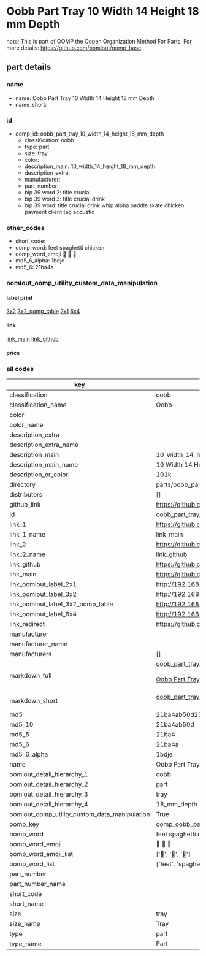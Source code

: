 # Oobb Part Tray 10 Width 14 Height 18 mm Depth  

note: This is part of OOMP the Oopen Organization Method For Parts. For more details: https://github.com/oomlout/oomp_base

##  part details
  







### name
* name: Oobb Part Tray 10 Width 14 Height 18 mm Depth
* name_short: 
### id
* oomp_id: oobb_part_tray_10_width_14_height_18_mm_depth
  * classification: oobb
  * type: part
  * size: tray
  * color: 
  * description_main: 10_width_14_height_18_mm_depth
  * description_extra: 
  * manufacturer: 
  * part_number: 
  * bip 39 word 2: title crucial
  * bip 39 word 3: title crucial drink
  * bip 39 word: title crucial drink whip alpha paddle skate chicken payment client tag acoustic

### other_codes
* short_code: 
* oomp_word: feet spaghetti chicken
* oomp_word_emoji :feet: :spaghetti: :chicken:
* md5_6_alpha: 1bdje
* md5_6: 21ba4a






### oomlout_oomp_utility_custom_data_manipulation
#### label print
[3x2](http://192.168.1.245:1112/?label=oomp%201bdje)
[3x2_oomp_table](http://192.168.1.108:1112/?label=oomp%201bdje)
[2x1](http://192.168.1.242:1112/?label=oomp%201bdje)
[6x4](http://192.168.1.55:1112/?label=oomp%201bdje)    

#### link

[link_main](https://github.com/oomlout/oomlout_oomp_version_1_messy/tree/main/parts/oobb_part_tray_10_width_14_height_18_mm_depth) [link_github](https://github.com/oomlout/oomlout_oomp_version_1_messy/tree/main/parts/oobb_part_tray_10_width_14_height_18_mm_depth)                             

#### price







### all codes 
| key | value |  
| --- | --- |  
| classification | oobb |  
| classification_name | Oobb |  
| color |  |  
| color_name |  |  
| description_extra |  |  
| description_extra_name |  |  
| description_main | 10_width_14_height_18_mm_depth |  
| description_main_name | 10 Width 14 Height 18 mm Depth |  
| description_or_color | 101k |  
| directory | parts/oobb_part_tray_10_width_14_height_18_mm_depth |  
| distributors | [] |  
| github_link | https://github.com/oomlout/oomlout_oomp_part_src/tree/main/parts/oobb_part_tray_10_width_14_height_18_mm_depth |  
| id | oobb_part_tray_10_width_14_height_18_mm_depth |  
| link_1 | https://github.com/oomlout/oomlout_oomp_version_1_messy/tree/main/parts/oobb_part_tray_10_width_14_height_18_mm_depth |  
| link_1_name | link_main |  
| link_2 | https://github.com/oomlout/oomlout_oomp_version_1_messy/tree/main/parts/oobb_part_tray_10_width_14_height_18_mm_depth |  
| link_2_name | link_github |  
| link_github | https://github.com/oomlout/oomlout_oomp_version_1_messy/tree/main/parts/oobb_part_tray_10_width_14_height_18_mm_depth |  
| link_main | https://github.com/oomlout/oomlout_oomp_version_1_messy/tree/main/parts/oobb_part_tray_10_width_14_height_18_mm_depth |  
| link_oomlout_label_2x1 | http://192.168.1.242:1112/?label=oomp%201bdje |  
| link_oomlout_label_3x2 | http://192.168.1.245:1112/?label=oomp%201bdje |  
| link_oomlout_label_3x2_oomp_table | http://192.168.1.108:1112/?label=oomp%201bdje |  
| link_oomlout_label_6x4 | http://192.168.1.55:1112/?label=oomp%201bdje |  
| link_redirect | https://github.com/oomlout/oomlout_oomp_version_1_messy/tree/main/parts/oobb_part_tray_10_width_14_height_18_mm_depth |  
| manufacturer |  |  
| manufacturer_name |  |  
| manufacturers | [] |  
| markdown_full | [oobb_part_tray_10_width_14_height_18_mm_depth](none)<br>[](none)<br>[Oobb Part Tray 10 Width 14 Height 18 Mm Depth](none)<br><br> |  
| markdown_short | [oobb_part_tray_10_width_14_height_18_mm_depth](none)<br><br> |  
| md5 | 21ba4ab50d27b9427b038fa6860d1f17 |  
| md5_10 | 21ba4ab50d |  
| md5_5 | 21ba4 |  
| md5_6 | 21ba4a |  
| md5_6_alpha | 1bdje |  
| name | Oobb Part Tray 10 Width 14 Height 18 mm Depth |  
| oomlout_detail_hierarchy_1 | oobb |  
| oomlout_detail_hierarchy_2 | part |  
| oomlout_detail_hierarchy_3 | tray |  
| oomlout_detail_hierarchy_4 | 18_mm_depth |  
| oomlout_oomp_utility_custom_data_manipulation | True |  
| oomp_key | oomp_oobb_part_tray_10_width_14_height_18_mm_depth |  
| oomp_word | feet spaghetti chicken |  
| oomp_word_emoji | :feet: :spaghetti: :chicken: |  
| oomp_word_emoji_list | [':feet:', ':spaghetti:', ':chicken:'] |  
| oomp_word_list | ['feet', 'spaghetti', 'chicken'] |  
| part_number |  |  
| part_number_name |  |  
| short_code |  |  
| short_name |  |  
| size | tray |  
| size_name | Tray |  
| type | part |  
| type_name | Part |  

